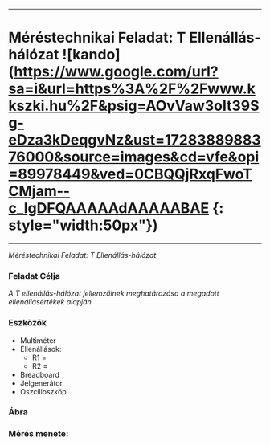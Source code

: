 ***
# Méréstechnikai Feladat: T Ellenállás-hálózat ![kando](https://www.google.com/url?sa=i&url=https%3A%2F%2Fwww.kkszki.hu%2F&psig=AOvVaw3oIt39Sg-eDza3kDeqgvNz&ust=1728388988376000&source=images&cd=vfe&opi=89978449&ved=0CBQQjRxqFwoTCMjam--c_IgDFQAAAAAdAAAAABAE {: style="width:50px"}) 

 
***
*Méréstechnikai Feladat: T Ellenállás-hálózat*
### Feladat Célja  
*A T ellenállás-hálózat jellemzőinek meghatározása a megadott ellenállásértékek alapján*
### Eszközök

- Multiméter    
- Ellenállások:
  - R1 =
  - R2 =
- Breadboard
- Jelgenerátor
- Oszcilloszkóp
### Ábra 




### Mérés menete:
